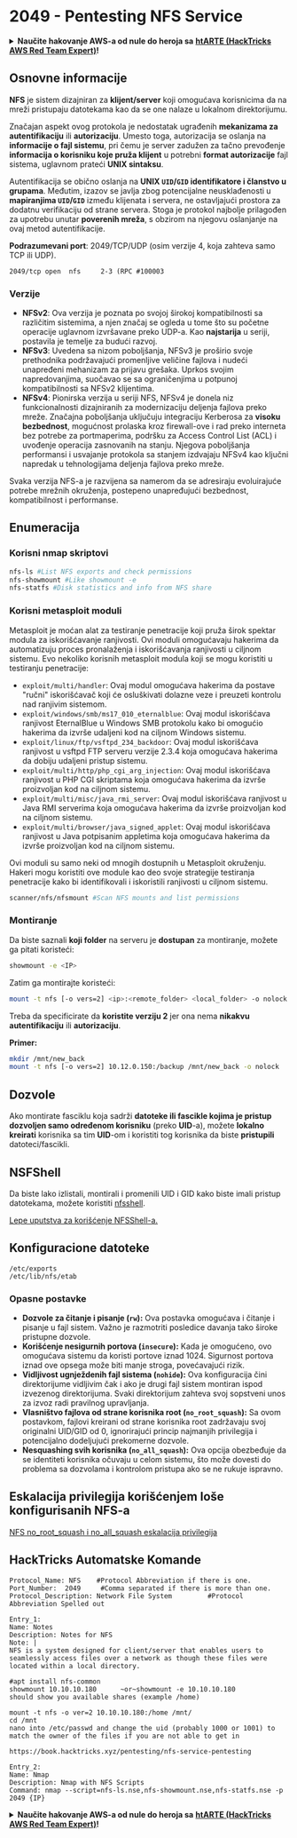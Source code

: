 # 2049 - Pentesting NFS Service

<details>

<summary><strong>Naučite hakovanje AWS-a od nule do heroja sa</strong> <a href="https://training.hacktricks.xyz/courses/arte"><strong>htARTE (HackTricks AWS Red Team Expert)</strong></a><strong>!</strong></summary>

* Da li radite u **cybersecurity kompaniji**? Želite li da vidite **vašu kompaniju reklamiranu na HackTricks-u**? Ili želite da imate pristup **najnovijoj verziji PEASS-a ili preuzmete HackTricks u PDF formatu**? Proverite [**SUBSCRIPTION PLANS**](https://github.com/sponsors/carlospolop)!
* Otkrijte [**The PEASS Family**](https://opensea.io/collection/the-peass-family), našu kolekciju ekskluzivnih [**NFT-ova**](https://opensea.io/collection/the-peass-family)
* Nabavite [**zvanični PEASS & HackTricks swag**](https://peass.creator-spring.com)
* **Pridružite se** [**💬**](https://emojipedia.org/speech-balloon/) [**Discord grupi**](https://discord.gg/hRep4RUj7f) ili [**telegram grupi**](https://t.me/peass) ili me **pratite** na **Twitter-u** 🐦[**@carlospolopm**](https://twitter.com/hacktricks\_live)**.**
* **Podelite svoje hakovanje trikove slanjem PR-ova na** [**hacktricks repo**](https://github.com/carlospolop/hacktricks) **i** [**hacktricks-cloud repo**](https://github.com/carlospolop/hacktricks-cloud).

</details>

## **Osnovne informacije**

**NFS** je sistem dizajniran za **klijent/server** koji omogućava korisnicima da na mreži pristupaju datotekama kao da se one nalaze u lokalnom direktorijumu.

Značajan aspekt ovog protokola je nedostatak ugrađenih **mekanizama za autentifikaciju** ili **autorizaciju**. Umesto toga, autorizacija se oslanja na **informacije o fajl sistemu**, pri čemu je server zadužen za tačno prevođenje **informacija o korisniku koje pruža klijent** u potrebni **format autorizacije** fajl sistema, uglavnom prateći **UNIX sintaksu**.

Autentifikacija se obično oslanja na **UNIX `UID`/`GID` identifikatore i članstvo u grupama**. Međutim, izazov se javlja zbog potencijalne neusklađenosti u **mapiranjima `UID`/`GID`** između klijenata i servera, ne ostavljajući prostora za dodatnu verifikaciju od strane servera. Stoga je protokol najbolje prilagođen za upotrebu unutar **poverenih mreža**, s obzirom na njegovu oslanjanje na ovaj metod autentifikacije.

**Podrazumevani port**: 2049/TCP/UDP (osim verzije 4, koja zahteva samo TCP ili UDP).

```
2049/tcp open  nfs     2-3 (RPC #100003
```

### Verzije

* **NFSv2**: Ova verzija je poznata po svojoj širokoj kompatibilnosti sa različitim sistemima, a njen značaj se ogleda u tome što su početne operacije uglavnom izvršavane preko UDP-a. Kao **najstarija** u seriji, postavila je temelje za budući razvoj.
* **NFSv3**: Uvedena sa nizom poboljšanja, NFSv3 je proširio svoje prethodnika podržavajući promenljive veličine fajlova i nudeći unapređeni mehanizam za prijavu grešaka. Uprkos svojim napredovanjima, suočavao se sa ograničenjima u potpunoj kompatibilnosti sa NFSv2 klijentima.
* **NFSv4**: Pionirska verzija u seriji NFS, NFSv4 je donela niz funkcionalnosti dizajniranih za modernizaciju deljenja fajlova preko mreže. Značajna poboljšanja uključuju integraciju Kerberosa za **visoku bezbednost**, mogućnost prolaska kroz firewall-ove i rad preko interneta bez potrebe za portmaperima, podršku za Access Control List (ACL) i uvođenje operacija zasnovanih na stanju. Njegova poboljšanja performansi i usvajanje protokola sa stanjem izdvajaju NFSv4 kao ključni napredak u tehnologijama deljenja fajlova preko mreže.

Svaka verzija NFS-a je razvijena sa namerom da se adresiraju evoluirajuće potrebe mrežnih okruženja, postepeno unapređujući bezbednost, kompatibilnost i performanse.

## Enumeracija

### Korisni nmap skriptovi

```bash
nfs-ls #List NFS exports and check permissions
nfs-showmount #Like showmount -e
nfs-statfs #Disk statistics and info from NFS share
```

### Korisni metasploit moduli

Metasploit je moćan alat za testiranje penetracije koji pruža širok spektar modula za iskorišćavanje ranjivosti. Ovi moduli omogućavaju hakerima da automatizuju proces pronalaženja i iskorišćavanja ranjivosti u ciljnom sistemu. Evo nekoliko korisnih metasploit modula koji se mogu koristiti u testiranju penetracije:

* `exploit/multi/handler`: Ovaj modul omogućava hakerima da postave "ručni" iskorišćavač koji će osluškivati dolazne veze i preuzeti kontrolu nad ranjivim sistemom.
* `exploit/windows/smb/ms17_010_eternalblue`: Ovaj modul iskorišćava ranjivost EternalBlue u Windows SMB protokolu kako bi omogućio hakerima da izvrše udaljeni kod na ciljnom Windows sistemu.
* `exploit/linux/ftp/vsftpd_234_backdoor`: Ovaj modul iskorišćava ranjivost u vsftpd FTP serveru verzije 2.3.4 koja omogućava hakerima da dobiju udaljeni pristup sistemu.
* `exploit/multi/http/php_cgi_arg_injection`: Ovaj modul iskorišćava ranjivost u PHP CGI skriptama koja omogućava hakerima da izvrše proizvoljan kod na ciljnom sistemu.
* `exploit/multi/misc/java_rmi_server`: Ovaj modul iskorišćava ranjivost u Java RMI serverima koja omogućava hakerima da izvrše proizvoljan kod na ciljnom sistemu.
* `exploit/multi/browser/java_signed_applet`: Ovaj modul iskorišćava ranjivost u Java potpisanim appletima koja omogućava hakerima da izvrše proizvoljan kod na ciljnom sistemu.

Ovi moduli su samo neki od mnogih dostupnih u Metasploit okruženju. Hakeri mogu koristiti ove module kao deo svoje strategije testiranja penetracije kako bi identifikovali i iskoristili ranjivosti u ciljnom sistemu.

```bash
scanner/nfs/nfsmount #Scan NFS mounts and list permissions
```

### Montiranje

Da biste saznali **koji folder** na serveru je **dostupan** za montiranje, možete ga pitati koristeći:

```bash
showmount -e <IP>
```

Zatim ga montirajte koristeći:

```bash
mount -t nfs [-o vers=2] <ip>:<remote_folder> <local_folder> -o nolock
```

Treba da specificirate da **koristite verziju 2** jer ona nema **nikakvu** **autentifikaciju** ili **autorizaciju**.

**Primer:**

```bash
mkdir /mnt/new_back
mount -t nfs [-o vers=2] 10.12.0.150:/backup /mnt/new_back -o nolock
```

## Dozvole

Ako montirate fasciklu koja sadrži **datoteke ili fascikle kojima je pristup dozvoljen samo određenom korisniku** (preko **UID**-a), možete **lokalno kreirati** korisnika sa tim **UID**-om i koristiti tog korisnika da biste **pristupili** datoteci/fascikli.

## NSFShell

Da biste lako izlistali, montirali i promenili UID i GID kako biste imali pristup datotekama, možete koristiti [nfsshell](https://github.com/NetDirect/nfsshell).

[Lepe uputstva za korišćenje NFSShell-a.](https://www.pentestpartners.com/security-blog/using-nfsshell-to-compromise-older-environments/)

## Konfiguracione datoteke

```
/etc/exports
/etc/lib/nfs/etab
```

### Opasne postavke

* **Dozvole za čitanje i pisanje (`rw`):** Ova postavka omogućava i čitanje i pisanje u fajl sistem. Važno je razmotriti posledice davanja tako široke pristupne dozvole.
* **Korišćenje nesigurnih portova (`insecure`):** Kada je omogućeno, ovo omogućava sistemu da koristi portove iznad 1024. Sigurnost portova iznad ove opsega može biti manje stroga, povećavajući rizik.
* **Vidljivost ugnježdenih fajl sistema (`nohide`):** Ova konfiguracija čini direktorijume vidljivim čak i ako je drugi fajl sistem montiran ispod izvezenog direktorijuma. Svaki direktorijum zahteva svoj sopstveni unos za izvoz radi pravilnog upravljanja.
* **Vlasništvo fajlova od strane korisnika root (`no_root_squash`):** Sa ovom postavkom, fajlovi kreirani od strane korisnika root zadržavaju svoj originalni UID/GID od 0, ignorirajući princip najmanjih privilegija i potencijalno dodeljujući prekomerne dozvole.
* **Nesquashing svih korisnika (`no_all_squash`):** Ova opcija obezbeđuje da se identiteti korisnika očuvaju u celom sistemu, što može dovesti do problema sa dozvolama i kontrolom pristupa ako se ne rukuje ispravno.

## Eskalacija privilegija korišćenjem loše konfigurisanih NFS-a

[NFS no\_root\_squash i no\_all\_squash eskalacija privilegija](../linux-hardening/privilege-escalation/nfs-no\_root\_squash-misconfiguration-pe.md)

## HackTricks Automatske Komande

```
Protocol_Name: NFS    #Protocol Abbreviation if there is one.
Port_Number:  2049     #Comma separated if there is more than one.
Protocol_Description: Network File System         #Protocol Abbreviation Spelled out

Entry_1:
Name: Notes
Description: Notes for NFS
Note: |
NFS is a system designed for client/server that enables users to seamlessly access files over a network as though these files were located within a local directory.

#apt install nfs-common
showmount 10.10.10.180      ~or~showmount -e 10.10.10.180
should show you available shares (example /home)

mount -t nfs -o ver=2 10.10.10.180:/home /mnt/
cd /mnt
nano into /etc/passwd and change the uid (probably 1000 or 1001) to match the owner of the files if you are not able to get in

https://book.hacktricks.xyz/pentesting/nfs-service-pentesting

Entry_2:
Name: Nmap
Description: Nmap with NFS Scripts
Command: nmap --script=nfs-ls.nse,nfs-showmount.nse,nfs-statfs.nse -p 2049 {IP}
```

<details>

<summary><strong>Naučite hakovanje AWS-a od nule do heroja sa</strong> <a href="https://training.hacktricks.xyz/courses/arte"><strong>htARTE (HackTricks AWS Red Team Expert)</strong></a><strong>!</strong></summary>

* Da li radite u **cybersecurity kompaniji**? Želite li da vidite svoju **kompaniju reklamiranu na HackTricks-u**? Ili želite da imate pristup **najnovijoj verziji PEASS-a ili preuzmete HackTricks u PDF formatu**? Proverite [**SUBSCRIPTION PLANS**](https://github.com/sponsors/carlospolop)!
* Otkrijte [**The PEASS Family**](https://opensea.io/collection/the-peass-family), našu kolekciju ekskluzivnih [**NFT-ova**](https://opensea.io/collection/the-peass-family)
* Nabavite [**zvanični PEASS & HackTricks swag**](https://peass.creator-spring.com)
* **Pridružite se** [**💬**](https://emojipedia.org/speech-balloon/) [**Discord grupi**](https://discord.gg/hRep4RUj7f) ili [**telegram grupi**](https://t.me/peass) ili me **pratite** na **Twitter-u** 🐦[**@carlospolopm**](https://twitter.com/hacktricks\_live)**.**
* **Podelite svoje hakovanje trikove slanjem PR-ova na** [**hacktricks repo**](https://github.com/carlospolop/hacktricks) **i** [**hacktricks-cloud repo**](https://github.com/carlospolop/hacktricks-cloud).

</details>
